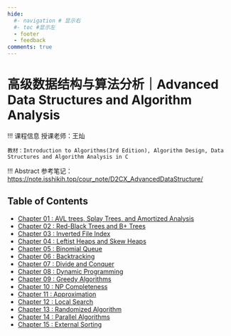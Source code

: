 ```yaml
---
hide:
  #- navigation # 显示右
  #- toc #显示左
  - footer
  - feedback
comments: true
---
```


# 高级数据结构与算法分析｜Advanced Data Structures and Algorithm Analysis

!!! 课程信息
	授课老师：王灿
	
	教材：Introduction to Algorithms(3rd Edition), Algorithm Design, Data Structures and Algorithm Analysis in C

!!! Abstract
    参考笔记：https://note.isshikih.top/cour_note/D2CX_AdvancedDataStructure/
## Table of Contents

- [Chapter 01 : AVL trees, Splay Trees, and Amortized Analysis](Chapter%201/)
- [Chapter 02 : Red-Black Trees and B+ Trees](Chapter%202/)
- [Chapter 03 : Inverted File Index](Chapter%203/)
- [Chapter 04 : Leftist Heaps and Skew Heaps](Chapter%204/)
- [Chapter 05 : Binomial Queue](Chapter%205/)
- [Chapter 06 : Backtracking](Chapter%206/)
- [Chapter 07 : Divide and Conquer](Chapter%207/)
- [Chapter 08 : Dynamic Programming](Chapter%208/)
- [Chapter 09 : Greedy Algorithms](Chapter%209/)
- [Chapter 10 : NP Completeness](Chapter%2010)
- [Chapter 11 : Approximation](Chapter%2011/)
- [Chapter 12 : Local Search](Chapter%2012/)
- [Chapter 13 : Randomized Algorithm](Chapter%2013/)
- [Chapter 14 : Parallel Algorithms](Chapter%2014/)
- [Chapter 15 : External Sorting](Chapter%2015/)
